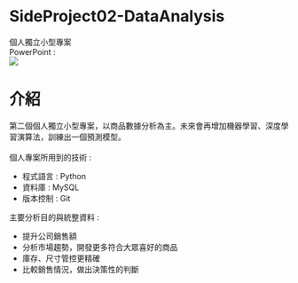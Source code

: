 # SideProject02-DataAnalysis
個人獨立小型專案<br>
PowerPoint : <a href="https://github.com/Crystal9202/SideProject02-DataAnalysis/blob/master/Sideprojetc.pptx"></a><br>
<img src="https://github.com/Crystal9202/SideProject02-DataAnalysis/blob/master/project.png"></img>
<br>
# 介紹
第二個個人獨立小型專案，以商品數據分析為主。未來會再增加機器學習、深度學習演算法，訓練出一個預測模型。
<br>
<br>
個人專案所用到的技術 : 
<ul>
<li>程式語言 : Python</li> 
<li>資料庫 : MySQL</li>
<li>版本控制 : Git</li>
</ul>
主要分析目的與統整資料 :

<ul>
<li>提升公司銷售額</li>
<li>分析市場趨勢，開發更多符合大眾喜好的商品</li>
<li>庫存、尺寸管控更精確</li>
<li>比較銷售情況，做出決策性的判斷</li>
</ul>
